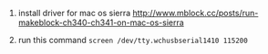 1. install driver for mac os sierra
http://www.mblock.cc/posts/run-makeblock-ch340-ch341-on-mac-os-sierra

2. run this command
```screen /dev/tty.wchusbserial1410 115200```